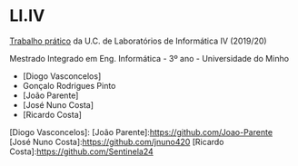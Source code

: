 # LI.IV
[Trabalho prático] da U.C. de Laboratórios de Informática IV (2019/20)

Mestrado Integrado em Eng. Informática - 3º ano - Universidade do Minho

* [Diogo Vasconcelos]
* Gonçalo Rodrigues Pinto
* [João Parente]
* [José Nuno Costa]
* [Ricardo Costa]

[Trabalho prático]:https://github.com/Joao-Parente/LI4
[Diogo Vasconcelos]:
[João Parente]:https://github.com/Joao-Parente
[José Nuno Costa]:https://github.com/jnuno420
[Ricardo Costa]:https://github.com/Sentinela24